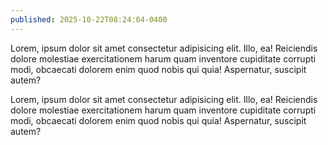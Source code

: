 ```yaml
---
published: 2025-10-22T08:24:04-0400
---
```


Lorem, ipsum dolor sit amet consectetur adipisicing elit. Illo, ea!
Reiciendis dolore molestiae exercitationem harum quam inventore
cupiditate corrupti modi, obcaecati dolorem enim quod nobis qui
quia! Aspernatur, suscipit autem?

Lorem, ipsum dolor sit amet consectetur adipisicing elit. Illo, ea!
Reiciendis dolore molestiae exercitationem harum quam inventore
cupiditate corrupti modi, obcaecati dolorem enim quod nobis qui
quia! Aspernatur, suscipit autem?
